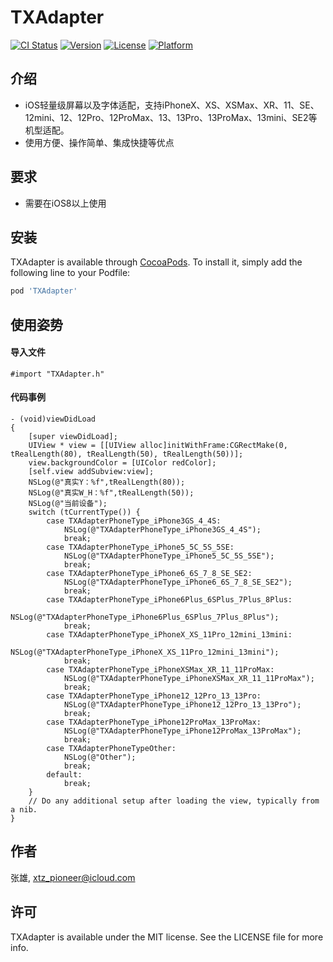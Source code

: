 # TXAdapter

[![CI Status](https://img.shields.io/travis/张雄/TXAdapter.svg?style=flat)](https://travis-ci.org/张雄/TXAdapter)
[![Version](https://img.shields.io/cocoapods/v/TXAdapter.svg?style=flat)](https://cocoapods.org/pods/TXAdapter)
[![License](https://img.shields.io/cocoapods/l/TXAdapter.svg?style=flat)](https://cocoapods.org/pods/TXAdapter)
[![Platform](https://img.shields.io/cocoapods/p/TXAdapter.svg?style=flat)](https://cocoapods.org/pods/TXAdapter)

## 介绍

* iOS轻量级屏幕以及字体适配，支持iPhoneX、XS、XSMax、XR、11、SE、12mini、12、12Pro、12ProMax、13、13Pro、13ProMax、13mini、SE2等机型适配。
* 使用方便、操作简单、集成快捷等优点

## 要求
* 需要在iOS8以上使用
## 安装

TXAdapter is available through [CocoaPods](https://cocoapods.org). To install
it, simply add the following line to your Podfile:

```ruby
pod 'TXAdapter'
```
## 使用姿势
#### 导入文件
```objc
#import "TXAdapter.h"
```
#### 代码事例
```objc
- (void)viewDidLoad
{
    [super viewDidLoad];
    UIView * view = [[UIView alloc]initWithFrame:CGRectMake(0, tRealLength(80), tRealLength(50), tRealLength(50))];
    view.backgroundColor = [UIColor redColor];
    [self.view addSubview:view];
    NSLog(@"真实Y：%f",tRealLength(80));
    NSLog(@"真实W_H：%f",tRealLength(50));
    NSLog(@"当前设备");
    switch (tCurrentType()) {
        case TXAdapterPhoneType_iPhone3GS_4_4S:
            NSLog(@"TXAdapterPhoneType_iPhone3GS_4_4S");
            break;
        case TXAdapterPhoneType_iPhone5_5C_5S_5SE:
            NSLog(@"TXAdapterPhoneType_iPhone5_5C_5S_5SE");
            break;
        case TXAdapterPhoneType_iPhone6_6S_7_8_SE_SE2:
            NSLog(@"TXAdapterPhoneType_iPhone6_6S_7_8_SE_SE2");
            break;
        case TXAdapterPhoneType_iPhone6Plus_6SPlus_7Plus_8Plus:
            NSLog(@"TXAdapterPhoneType_iPhone6Plus_6SPlus_7Plus_8Plus");
            break;
        case TXAdapterPhoneType_iPhoneX_XS_11Pro_12mini_13mini:
            NSLog(@"TXAdapterPhoneType_iPhoneX_XS_11Pro_12mini_13mini");
            break;
        case TXAdapterPhoneType_iPhoneXSMax_XR_11_11ProMax:
            NSLog(@"TXAdapterPhoneType_iPhoneXSMax_XR_11_11ProMax");
            break;
        case TXAdapterPhoneType_iPhone12_12Pro_13_13Pro:
            NSLog(@"TXAdapterPhoneType_iPhone12_12Pro_13_13Pro");
            break;
        case TXAdapterPhoneType_iPhone12ProMax_13ProMax:
            NSLog(@"TXAdapterPhoneType_iPhone12ProMax_13ProMax");
            break;
        case TXAdapterPhoneTypeOther:
            NSLog(@"Other");
            break;
        default:
            break;
    }
    // Do any additional setup after loading the view, typically from a nib.
}
```

## 作者

张雄, xtz_pioneer@icloud.com

## 许可

TXAdapter is available under the MIT license. See the LICENSE file for more info.
